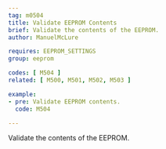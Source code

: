 ```yaml
---
tag: m0504
title: Validate EEPROM Contents
brief: Validate the contents of the EEPROM.
author: ManuelMcLure

requires: EEPROM_SETTINGS
group: eeprom

codes: [ M504 ]
related: [ M500, M501, M502, M503 ]

example:
- pre: Validate EEPROM contents.
  code: M504

---
```


Validate the contents of the EEPROM.

